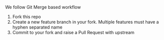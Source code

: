 We follow Git Merge based workflow
1. Fork this repo
2. Create a new feature branch in your fork. Multiple features must have a hyphen separated name
3. Commit to your fork and raise a Pull Request with upstream
